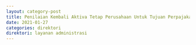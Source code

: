 ```yaml
---
layout: category-post
title: Penilaian Kembali Aktiva Tetap Perusahaan Untuk Tujuan Perpajaka
date: 2021-01-27
categories: direktori
direktori: layanan administrasi
---
```

